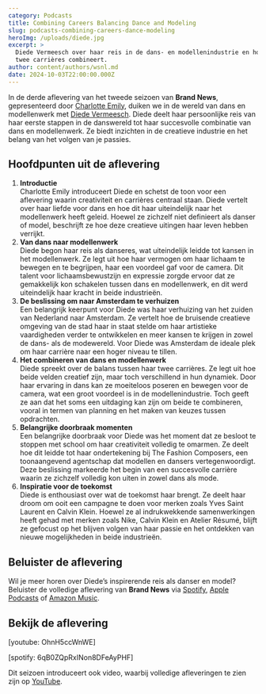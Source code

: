 ```yaml
---
category: Podcasts
title: Combining Careers Balancing Dance and Modeling
slug: podcasts-combining-careers-dance-modeling
heroImg: /uploads/diede.jpg
excerpt: >
  Diede Vermeesch over haar reis in de dans- en modellenindustrie en hoe ze deze
  twee carrières combineert.
author: content/authors/wsnl.md
date: 2024-10-03T22:00:00.000Z
---
```


In de derde aflevering van het tweede seizoen van **Brand News**, gepresenteerd door [Charlotte Emily](https://www.instagram.com/charlotteemilyb/), duiken we in de wereld van dans en modellenwerk met [Diede Vermeesch](https://www.instagram.com/diedevermeesch/). Diede deelt haar persoonlijke reis van haar eerste stappen in de danswereld tot haar succesvolle combinatie van dans en modellenwerk. Ze biedt inzichten in de creatieve industrie en het belang van het volgen van je passies.

## Hoofdpunten uit de aflevering

1. **Introductie**\
   Charlotte Emily introduceert Diede en schetst de toon voor een aflevering waarin creativiteit en carrières centraal staan. Diede vertelt over haar liefde voor dans en hoe dit haar uiteindelijk naar het modellenwerk heeft geleid. Hoewel ze zichzelf niet definieert als danser of model, beschrijft ze hoe deze creatieve uitingen haar leven hebben verrijkt.
2. **Van dans naar modellenwerk**\
   Diede begon haar reis als danseres, wat uiteindelijk leidde tot kansen in het modellenwerk. Ze legt uit hoe haar vermogen om haar lichaam te bewegen en te begrijpen, haar een voordeel gaf voor de camera. Dit talent voor lichaamsbewustzijn en expressie zorgde ervoor dat ze gemakkelijk kon schakelen tussen dans en modellenwerk, en dit werd uiteindelijk haar kracht in beide industrieën.
3. **De beslissing om naar Amsterdam te verhuizen**\
   Een belangrijk keerpunt voor Diede was haar verhuizing van het zuiden van Nederland naar Amsterdam. Ze vertelt hoe de bruisende creatieve omgeving van de stad haar in staat stelde om haar artistieke vaardigheden verder te ontwikkelen en meer kansen te krijgen in zowel de dans- als de modewereld. Voor Diede was Amsterdam de ideale plek om haar carrière naar een hoger niveau te tillen.
4. **Het combineren van dans en modellenwerk**\
   Diede spreekt over de balans tussen haar twee carrières. Ze legt uit hoe beide velden creatief zijn, maar toch verschillend in hun dynamiek. Door haar ervaring in dans kan ze moeiteloos poseren en bewegen voor de camera, wat een groot voordeel is in de modellenindustrie. Toch geeft ze aan dat het soms een uitdaging kan zijn om beide te combineren, vooral in termen van planning en het maken van keuzes tussen opdrachten.
5. **Belangrijke doorbraak momenten**\
   Een belangrijke doorbraak voor Diede was het moment dat ze besloot te stoppen met school om haar creativiteit volledig te omarmen. Ze deelt hoe dit leidde tot haar ondertekening bij The Fashion Composers, een toonaangevend agentschap dat modellen en dansers vertegenwoordigt. Deze beslissing markeerde het begin van een succesvolle carrière waarin ze zichzelf volledig kon uiten in zowel dans als mode.
6. **Inspiratie voor de toekomst**\
   Diede is enthousiast over wat de toekomst haar brengt. Ze deelt haar droom om ooit een campagne te doen voor merken zoals Yves Saint Laurent en Calvin Klein. Hoewel ze al indrukwekkende samenwerkingen heeft gehad met merken zoals Nike, Calvin Klein en Atelier Résumé, blijft ze gefocust op het blijven volgen van haar passie en het ontdekken van nieuwe mogelijkheden in beide industrieën.

## Beluister de aflevering

Wil je meer horen over Diede’s inspirerende reis als danser en model? Beluister de volledige aflevering van **Brand News** via [Spotify](https://open.spotify.com/episode/6qB0ZQpRxINon8DFeAyPHF), [Apple Podcasts](https://podcasts.apple.com/us/podcast/combining-careers-being-a-dancer-and-a-model/id1719125980?i=1000671757975) of [Amazon Music](https://music.amazon.co.uk/podcasts/41e8acae-a62a-4f3b-ad9b-c3a3f8b95e19/episodes/fef08cb6-ee56-4c99-aad5-f21431560d1b/brand-news-combining-careers-being-a-dancer-and-a-model).

## Bekijk de aflevering

\[youtube: OhnH5ccWnWE]

\[spotify: 6qB0ZQpRxINon8DFeAyPHF]

Dit seizoen introduceert ook video, waarbij volledige afleveringen te zien zijn op [YouTube](https://www.youtube.com/watch?v=OhnH5ccWnWE).
